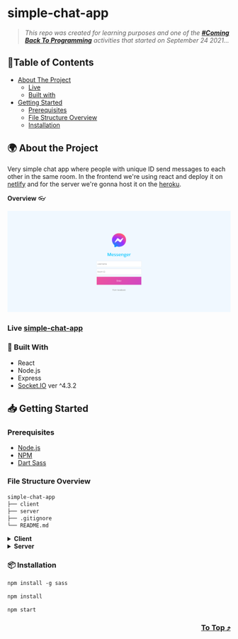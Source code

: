 # simple-chat-app

> _This repo was created for learning purposes and one of the [_**#Coming Back To Programming**_](https://github.com/xvferdy/beginner-portfolio "Beginner Portfolio") activities that started on September 24 2021…_

## :round_pushpin:Table of Contents
- [About The Project](#-about-the-project)
    - [Live](#live-simple-chat-app)
    - [Built with](#-built-with)   
- [Getting Started](#-getting-started)
    - [Prerequisites](#prerequisites)
    - [File Structure Overview](#file-structure-overview)
    - [Installation](#-installation)


## 🌍 About the Project
Very simple chat app where people with unique ID send messages to each other in the same room. In the frontend we're using react and deploy it on [netlify](https://www.netlify.com/ "Netlify") and for the server we're gonna host it on the [heroku](https://www.heroku.com/platform "Heroku").

**Overview** 👓
<p align="">
  <img src="./client/src/assets/overview3.png">
</p>

### Live [simple-chat-app](https://simple-chat-app-xvferdy.netlify.app/)

### 👀 Built With
- React
- Node.js
- Express
- [Socket.IO](https://socket.io/) ver ^4.3.2


## 📥 Getting Started
### Prerequisites
- [Node.js](https://nodejs.org/en/)
- [NPM](https://www.npmjs.com/)
- [Dart Sass](https://sass-lang.com/dart-sass)

### File Structure Overview
```
simple-chat-app
├── client
├── server
├── .gitignore
└── README.md
```

<details>
    <summary><b>Client</b></summary>

###### ./client
```
client
├── node_modules
├── public
├── src
│   ├── assets
│   ├── hooks
│   ├── stylesheets
│   │   ├── css
│   │   └── scss
│   ├── App.js
│   ├── Chat.js
│   └── index.js
├── package-lock.json
├── package.json
```
</details>


<details>
    <summary><b>Server</b></summary>

###### ./server
```
server
├── node_modules
├── index.js
├── package-lock.json
├── package.json
├── Procfile
└── router.js
```
</details>



### 📦 Installation
```
npm install -g sass
```
```
npm install
```
```
npm start
```

<h3 align="right">
      <a href="#simple-chat-app">To Top ⤴️</a>
</h3>
